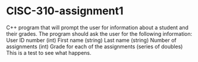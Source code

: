 # CISC-310-assignment1
C++ program that will prompt the user for information about a student and their grades. The program should ask the user for the following information:  User ID number (int) First name (string) Last name (string) Number of assignments (int) Grade for each of the assignments (series of doubles)
This is a test to see what happens.